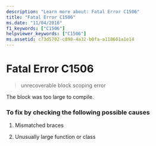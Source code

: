 ```yaml
---
description: "Learn more about: Fatal Error C1506"
title: "Fatal Error C1506"
ms.date: "11/04/2016"
f1_keywords: ["C1506"]
helpviewer_keywords: ["C1506"]
ms.assetid: c73d5702-c898-4a32-b0fa-a118601a1e14
---
```

# Fatal Error C1506

> unrecoverable block scoping error

The block was too large to compile.

### To fix by checking the following possible causes

1. Mismatched braces

1. Unusually large function or class

